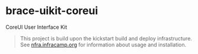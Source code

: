 # brace-uikit-coreui
CoreUI User Interface Kit

> This project is build upon the kickstart build and deploy infrastructure. See
> [nfra.infracamp.org](https://nfra.infracamp.org) for information about usage
> and installation.